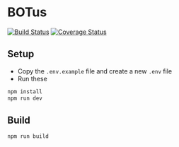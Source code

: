BOTus
===================

[![Build Status](https://travis-ci.org/septa97/node-boilerplate.svg?branch=master)](https://travis-ci.org/septa97/node-boilerplate)
[![Coverage Status](https://coveralls.io/repos/github/septa97/node-boilerplate/badge.svg?branch=master)](https://coveralls.io/github/septa97/node-boilerplate?branch=master)

## Setup
- Copy the `.env.example` file and create a new `.env` file
- Run these
```sh
npm install
npm run dev
```

## Build
```sh
npm run build
```

